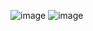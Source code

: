 ![image](https://github.com/user-attachments/assets/d60dfdee-04fd-4a39-b782-072b54b3333e)
![image](https://github.com/user-attachments/assets/beffd4f3-a5b5-4aee-825f-bfb6e03ea4e2)
